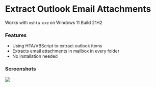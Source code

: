 # Extract Outlook Email Attachments
Works with `mshta.exe` on Windows 11 Build 21H2

### Features
- Using HTA/VBScript to extract outlook items
- Extracts email attachments in mailbox in every folder
- No installation needed

### Screenshots

![](https://cdn.discordapp.com/attachments/334877847124443136/905039980726976542/unknown.png)

